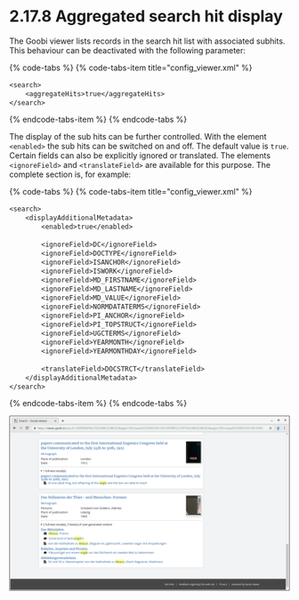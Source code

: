 # 2.17.8 Aggregated search hit display

The Goobi viewer lists records in the search hit list with associated subhits. This behaviour can be deactivated with the following parameter:

{% code-tabs %}
{% code-tabs-item title="config\_viewer.xml" %}
```markup
<search>
    <aggregateHits>true</aggregateHits>
</search>
```
{% endcode-tabs-item %}
{% endcode-tabs %}

The display of the sub hits can be further controlled. With the element `<enabled>` the sub hits can be switched on and off. The default value is `true`. Certain fields can also be explicitly ignored or translated. The elements `<ignoreField>` and `<translateField>` are available for this purpose. The complete section is, for example:

{% code-tabs %}
{% code-tabs-item title="config\_viewer.xml" %}
```markup
<search>
    <displayAdditionalMetadata>
        <enabled>true</enabled>
        
        <ignoreField>DC</ignoreField>
        <ignoreField>DOCTYPE</ignoreField>
        <ignoreField>ISANCHOR</ignoreField>
        <ignoreField>ISWORK</ignoreField>
        <ignoreField>MD_FIRSTNAME</ignoreField>
        <ignoreField>MD_LASTNAME</ignoreField>
        <ignoreField>MD_VALUE</ignoreField>
        <ignoreField>NORMDATATERMS</ignoreField>
        <ignoreField>PI_ANCHOR</ignoreField>
        <ignoreField>PI_TOPSTRUCT</ignoreField>
        <ignoreField>UGCTERMS</ignoreField>
        <ignoreField>YEARMONTH</ignoreField>
        <ignoreField>YEARMONTHDAY</ignoreField>

        <translateField>DOCSTRCT</translateField>
    </displayAdditionalMetadata>
</search>
```
{% endcode-tabs-item %}
{% endcode-tabs %}

![Aggregated search hit display](../../.gitbook/assets/2.17.8.png)

